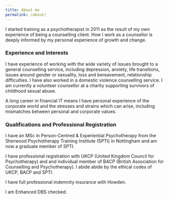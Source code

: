 ```yaml
---
title: About me
permalink: /about/
---
```

I started training as a psychotherapist in 2011 as the result of my own experience of being a counselling client. How I work as a counsellor is deeply informed by my personal experience of growth and change.

### Experience and Interests

I have experience of working with the wide variety of issues brought to a general counselling service, including depression, anxiety, life transitions, issues around gender or sexuality, loss and bereavement, relationship difficulties. I have also worked in a domestic violence counselling service. I am currently a volunteer counsellor at a charity supporting survivors of childhood sexual abuse.

A long career in financial IT means I have personal experience of the corporate world and the stresses and strains which can arise, including mismatches between personal and corporate values. 

### Qualifications and Professional Registration

I have an MSc in Person-Centred &amp; Experiential Psychotherapy from the Sherwood Psychotherapy Training Institute (SPTI) in Nottingham and am now a graduate member of SPTI.

I have professional registration with UKCP (United Kingdom Council for Psychotherapy) and and individual member of BACP (British Association for Counselling and Psychotherapy). I abide abide by the ethical codes of UKCP, BACP and SPTI.

I have full professional indemnity insurance with Howden.

I am Enhanced DBS checked.
